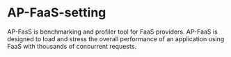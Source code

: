 # AP-FaaS-setting
AP-FasS is benchmarking and profiler tool for FaaS providers. AP-FaaS is designed to load and stress the overall performance of an application using FaaS with thousands of concurrent requests.
